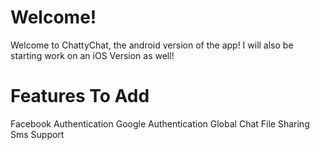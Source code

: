 # Welcome!

Welcome to ChattyChat, the android version of the app! I will also be starting work on an iOS Version as well!


# Features To Add
Facebook Authentication
Google Authentication 
Global Chat 
File Sharing 
Sms Support 
